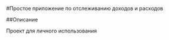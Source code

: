 #Простое приложение по отcлеживанию доходов и расходов

##Описание

Проект для личного использования

